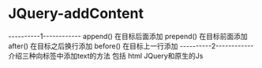 # JQuery-addContent
----------1------------
append() 在目标后面添加
prepend() 在目标前面添加
after() 在目标之后换行添加
before() 在目标上一行添加
----------2------------
介绍三种向标签中添加text的方法
包括 html JQuery和原生的Js
